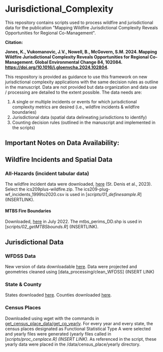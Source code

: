 # Jurisdictional_Complexity

This repository contains scripts used to process wildfire and jurisdictional data for the publication "Mapping Wildfire Jurisdictional Complexity Reveals Opportunities for Regional Co-Management".

**Citation:** 

**Jones, K., Vukomanovic, J.V., Nowell, B., McGovern, S.M. 2024. Mapping Wildfire Jurisdictional Complexity Reveals Opportunities for Regional Co-Management. Global Environmental Change
84, 102084. https://doi.org/10.1016/j.gloenvcha.2024.102804.**

This respository is provided as guidance to use this framework on new jurisdictional complexity applications with the same decision rules as outline in the manuscript. Data are not provided but data organization and data use / processing are detailed to the extent possible. The data needs are: 

1) A single or multiple incidents or events for which jurisdictional complexity metrics are desired (i.e., wildfire incidents & wildfire boundaries)
2) Jurisdictional data (spatial data delineating jurisdictions to identify)
3) Counting decision rules (outlined in the manuscript and implemented in the scripts)

## Important Notes on Data Availability:


## Wildfire Incidents and Spatial Data
### All-Hazards (incident tabular data)
The wildfire incident data were downloaded, [here](https://figshare.com/articles/dataset/All-hazards_dataset_mined_from_the_US_National_Incident_Management_System_1999-2020/19858927/3) (St. Denis et al., 2023). Select the ics209plus-wildfire.zip. The ics209-plug-wf_incidents_1999to2020.csv is used in [*scripts/01_definesample.R*] (INSERTLINK).

#### MTBS Fire Boundaries
Downloaded, [here](https://www.mtbs.gov/direct-download) in July 2022. The mtbs_perims_DD.shp is used in [*scripts/02_getMTBSbounds.R*] (INSERTLINK).

## Jurisdictional Data
### WFDSS Data
New version of data downloadable [here](https://data-nifc.opendata.arcgis.com/datasets/nifc::jurisdictional-unit-public/about). Data were projected and geometries cleaned using [data_processing/clean_WFDSS] (INSERT LINK)

### State & County
States downloaded [here](https://www2.census.gov/geo/tiger/TIGER2020/STATE/). Counties downloaded [here](https://www2.census.gov/geo/tiger/TIGER2020/COUNTY/).

### Census Places
Downloaded using wget with the commands in [get_census_place_data/get_cp_yearly](https://github.com/kejones8/Jurisdictional_Complexity/tree/main/get_census_place_data). For every year and every state, the census places designated as Functional Statistical Type A were selected and yearly files were generated (yearly files called in [*scripts/proc_cenplace.R] (INSERT LINK)*. As referenced in the script, these yearly data were placed in the /data/census_place/yearly directory.
